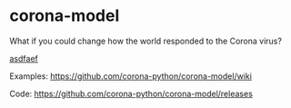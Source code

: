 # corona-model
What if you could change how the world responded to the Corona virus?


[asdfaef](https://raw.githubusercontent.com/wiki/corona-python/corona-model/images/options.PNG)

Examples:
https://github.com/corona-python/corona-model/wiki

Code:
https://github.com/corona-python/corona-model/releases


